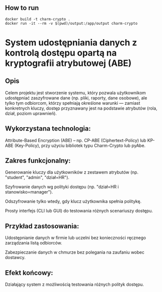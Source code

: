 ## How to run

```
docker build -t charm-crypto .
docker run -it --rm -v $(pwd)/output:/app/output charm-crypto
```

# System udostępniania danych z kontrolą dostępu opartą na kryptografii atrybutowej (ABE)

## Opis 
Celem projektu jest stworzenie systemu, który pozwala użytkownikom udostępniać zaszyfrowane dane (np. pliki, raporty, dane osobowe), ale tylko tym odbiorcom, którzy spełniają określone warunki — zamiast konkretnych kluczy, dostęp przyznawany jest na podstawie atrybutów (rola, dział, poziom uprawnień). 

## Wykorzystana technologia: 
Attribute-Based Encryption (ABE) – np. CP-ABE (Ciphertext-Policy) lub KP-ABE (Key-Policy), przy użyciu bibliotek typu Charm-Crypto lub pyAbe. 

## Zakres funkcjonalny: 

Generowanie kluczy dla użytkowników z zestawem atrybutów (np. "student", "admin", "dział=HR"). 

Szyfrowanie danych wg polityki dostępu (np. "dział=HR i stanowisko=manager"). 

Odszyfrowanie tylko wtedy, gdy klucz użytkownika spełnia politykę. 

Prosty interfejs (CLI lub GUI) do testowania różnych scenariuszy dostępu. 

## Przykład zastosowania: 

Udostępnianie danych w firmie lub uczelni bez konieczności ręcznego zarządzania listą odbiorców. 

Zabezpieczanie danych w chmurze bez polegania na zaufaniu wobec dostawcy. 

## Efekt końcowy: 

Działający system z możliwością testowania różnych polityk dostępu. 

